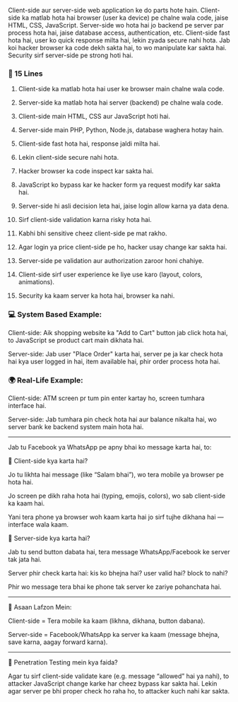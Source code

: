 Client-side aur server-side web application ke do parts hote hain. Client-side ka matlab hota hai browser (user ka device) pe chalne wala code, jaise HTML, CSS, JavaScript. Server-side wo hota hai jo backend pe server par process hota hai, jaise database access, authentication, etc. Client-side fast hota hai, user ko quick response milta hai, lekin zyada secure nahi hota. Jab koi hacker browser ka code dekh sakta hai, to wo manipulate kar sakta hai. Security sirf server-side pe strong hoti hai.

### 📝 15 Lines

1. Client-side ka matlab hota hai user ke browser main chalne wala code.

2. Server-side ka matlab hota hai server (backend) pe chalne wala code.

3. Client-side main HTML, CSS aur JavaScript hoti hai.

4. Server-side main PHP, Python, Node.js, database waghera hotay hain.

5. Client-side fast hota hai, response jaldi milta hai.

6. Lekin client-side secure nahi hota.

7. Hacker browser ka code inspect kar sakta hai.

8. JavaScript ko bypass kar ke hacker form ya request modify kar sakta hai.

9. Server-side hi asli decision leta hai, jaise login allow karna ya data dena.

10. Sirf client-side validation karna risky hota hai.

11. Kabhi bhi sensitive cheez client-side pe mat rakho.

12. Agar login ya price client-side pe ho, hacker usay change kar sakta hai.

13. Server-side pe validation aur authorization zaroor honi chahiye.

14. Client-side sirf user experience ke liye use karo (layout, colors, animations).

15. Security ka kaam server ka hota hai, browser ka nahi.

### 💻 System Based Example:

Client-side: Aik shopping website ka "Add to Cart" button jab click hota hai, to JavaScript se product cart main dikhata hai.

Server-side: Jab user "Place Order" karta hai, server pe ja kar check hota hai kya user logged in hai, item available hai, phir order process hota hai.

### 🌍 Real-Life Example:

Client-side: ATM screen pr tum pin enter kartay ho, screen tumhara interface hai.

Server-side: Jab tumhara pin check hota hai aur balance nikalta hai, wo server bank ke backend system main hota hai.

--- 

Jab tu Facebook ya WhatsApp pe apny bhai ko message karta hai, to:

🔹 Client-side kya karta hai?

Jo tu likhta hai message (like “Salam bhai”), wo tera mobile ya browser pe hota hai.

Jo screen pe dikh raha hota hai (typing, emojis, colors), wo sab client-side ka kaam hai.

Yani tera phone ya browser woh kaam karta hai jo sirf tujhe dikhana hai — interface wala kaam.


🔹 Server-side kya karta hai?

Jab tu send button dabata hai, tera message WhatsApp/Facebook ke server tak jata hai.

Server phir check karta hai: kis ko bhejna hai? user valid hai? block to nahi?

Phir wo message tera bhai ke phone tak server ke zariye pohanchata hai.

---

🎯 Asaan Lafzon Mein:

Client-side = Tera mobile ka kaam (likhna, dikhana, button dabana).

Server-side = Facebook/WhatsApp ka server ka kaam (message bhejna, save karna, aagay forward karna).

---

🔐 Penetration Testing mein kya faida?

Agar tu sirf client-side validate kare (e.g. message “allowed” hai ya nahi), to attacker JavaScript change karke har cheez bypass kar sakta hai.
Lekin agar server pe bhi proper check ho raha ho, to attacker kuch nahi kar sakta.
